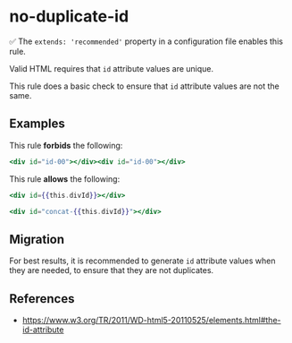 # no-duplicate-id

✅ The `extends: 'recommended'` property in a configuration file enables this rule.

Valid HTML requires that `id` attribute values are unique.

This rule does a basic check to ensure that `id` attribute values are not the same.

## Examples

This rule **forbids** the following:

```hbs
<div id="id-00"></div><div id="id-00"></div>
```

This rule **allows** the following:

```hbs
<div id={{this.divId}}></div>
```

```hbs
<div id="concat-{{this.divId}}"></div>
```

## Migration

For best results, it is recommended to generate `id` attribute values when they are needed, to ensure that they are not duplicates.

## References

* <https://www.w3.org/TR/2011/WD-html5-20110525/elements.html#the-id-attribute>
